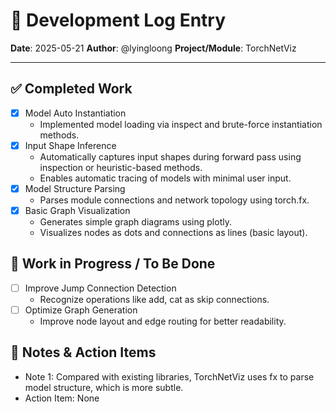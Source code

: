 # 📝 Development Log Entry

**Date**: 2025-05-21
**Author**: @lyingloong
**Project/Module**: TorchNetViz

---

## ✅ Completed Work
- [x] Model Auto Instantiation
  - Implemented model loading via inspect and brute-force instantiation methods.
- [x] Input Shape Inference
  - Automatically captures input shapes during forward pass using inspection or heuristic-based methods.
  - Enables automatic tracing of models with minimal user input.
- [x] Model Structure Parsing
  - Parses module connections and network topology using torch.fx.
- [x] Basic Graph Visualization
  - Generates simple graph diagrams using plotly.
  - Visualizes nodes as dots and connections as lines (basic layout).

## 🚧 Work in Progress / To Be Done
- [ ] Improve Jump Connection Detection
  - Recognize operations like add, cat as skip connections.
- [ ] Optimize Graph Generation
  - Improve node layout and edge routing for better readability.


## 📝 Notes & Action Items
- Note 1: Compared with existing libraries, TorchNetViz uses fx to parse model structure, which is more subtle.
- Action Item: None
